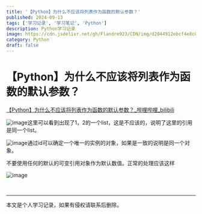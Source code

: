 ```yaml
---
title: '【Python】为什么不应该将列表作为函数的默认参数？'
published: 2024-09-13
tags: ['学习记录', '学习笔记', 'Python']
description: Python学习记录
image: https://cdn.jsdelivr.net/gh/Flandre923/CDN/img/d2044912ebcf4e8c8a093499b23813ca94487e29d47685c43454c7bc51fac178.jpg
category: Python
draft: false
---
```



# 【Python】为什么不应该将列表作为函数的默认参数？

[【Python】为什么不应该将列表作为函数的默认参数？_哔哩哔哩_bilibili](https://www.bilibili.com/video/BV1st42177YR/?spm_id_from=333.999.0.0&vd_source=f5ab73e8b88cb4cb94d904126cdfeb27)

​![image](https://cdn.jsdelivr.net/gh/Flandre923/CDN/img/c3fb4c622c645f64af1e63a77cfcf4ecd27b9e556c0d759221917f763eaa7d1a.png)这里可以看到出现了1，2的一个list，这是不应该的，说明了这里的引用是同一个list。

​![image](https://cdn.jsdelivr.net/gh/Flandre923/CDN/img/e4c45757f8852faa86b07d5908d33c90fabfd7a6c9f0168c448315aa07615d14.png)通过id可以确定一个唯一的实例的对象，如果是一致的说明是同一个对象。

不要使用任何的默认的可变引用对象作为默认数值。正常的处理应该这样

​![image](https://cdn.jsdelivr.net/gh/Flandre923/CDN/img/8c176bc1974c62a4edb92ad9bdaae14f670bef545c2abafcbdcf264b9820535f.png)​

‍

---
本文是个人学习记录，如果有侵权请联系后删除。

